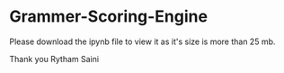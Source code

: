 # Grammer-Scoring-Engine
Please download the ipynb file to view it as it's size is more than 25 mb.

Thank you 
Rytham Saini
